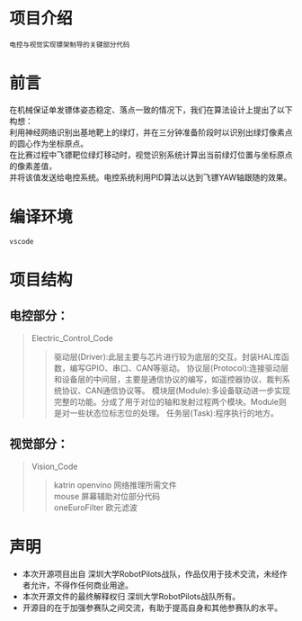 # 项目介绍
    电控与视觉实现镖架制导的关键部分代码

# 前言
在机械保证单发镖体姿态稳定、落点一致的情况下，我们在算法设计上提出了以下构想：  
利用神经网络识别出基地靶上的绿灯，并在三分钟准备阶段时以识别出绿灯像素点的圆心作为坐标原点。  
在比赛过程中飞镖靶位绿灯移动时，视觉识别系统计算出当前绿灯位置与坐标原点的像素差值，  
并将该值发送给电控系统。电控系统利用PID算法以达到飞镖YAW轴跟随的效果。

# 编译环境
    vscode
 
# 项目结构
## 电控部分：  
>Electric_Control_Code  
>>驱动层(Driver):此层主要与芯片进行较为底层的交互。封装HAL库函数，编写GPIO、串口、CAN等驱动。
>>协议层(Protocol):连接驱动层和设备层的中间层，主要是通信协议的编写，如遥控器协议、裁判系统协议、CAN通信协议等。
>>模块层(Module):多设备联动进一步实现完整的功能。分成了用于对位的轴和发射过程两个模块。Module则是对一些状态位标志位的处理。
>>任务层(Task):程序执行的地方。

## 视觉部分：  
>Vision_Code  
>>katrin openvino  网络推理所需文件  
>>mouse                屏幕辅助对位部分代码  
>>oneEuroFilter     欧元滤波

# 声明
* 本次开源项目出自 深圳大学RobotPilots战队，作品仅用于技术交流，未经作者允许，不得作任何商业用途。  
* 本次开源文件的最终解释权归 深圳大学RobotPilots战队所有。  
* 开源目的在于加强参赛队之间交流，有助于提高自身和其他参赛队的水平。  